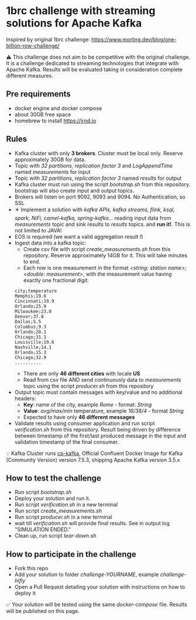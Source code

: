 # 1brc challenge with streaming solutions for Apache Kafka

Inspired by original 1brc challenge:
https://www.morling.dev/blog/one-billion-row-challenge/

⚠️ This challenge does not aim to be competitive with the original challenge. It is a challenge dedicated to streaming technologies that integrate with Apache Kafka. Results will be evaluated taking in consideration complete different measures.

## Pre requirements

- docker engine and docker compose
- about 30GB free space
- homebrew to install https://jrnd.io


## Rules

- Kafka cluster with only **3 brokers**. Cluster must be local only. Reserve approximately 30GB for data.
- Topic with _32 partitions_, _replication factor 3_ and _LogAppendTime_ named _measurements_ for input
- Topic with _32 partitions_, _replication factor 3_ named _results_ for output
- Kafka cluster must run using the script _bootstrap.sh_ from this repository. bootstrap will also create input and output topics.
- Brokers will listen on port 9092, 9093 and 9094. No Authentication, so SSL
- ✴️ Implement a solution with _kafka APIs, kafka streams, flink, ksql, spark, NiFi, camel-kafka, spring-kafka..._ reading input data from _measurements_ topic and sink results to _results_ topics. and **run it!**. This is not limited to JAVA!
- EOS is required (we want a valid aggregation result !)
- Ingest data into a kafka topic:
    - Create csv file with script _create_measurements.sh_ from this repository. Reserve approximately 14GB for it. This will take minutes to end.
    -  Each row is one measurement in the format _<string: station name>;<double: measurement>_, with the measurement value having exactly one fractional digit.
  ```
  city;temperature
  Memphis;19.6
  Cincinnati;19.9
  Orlando;25.9
  Milwaukee;23.0
  Denver;37.8
  Dallas;5.5
  Columbus;9.3
  Orlando;28.1
  Chicago;31.1
  Louisville;19.6
  Nashville;14.1
  Orlando;15.3
  Chicago;32.9
  ..........
  ```
    - There are only **46 different cities** with locale **US**
    - Read from csv file AND send continuously data to _measurements_ topic using the script _producer.sh_ from this repository
- Output topic must contain messages with key/value and no additional headers:
  - **Key**: name of the city, example _Rome_ - format: _String_
  - **Value**: _avg/max/min_ temperature, example _16/38/4_ - format _String_
  - Expected to have only **46 different messages**
- Validate results using consumer application and run script _verification.sh_ from this repository. Result being driven by difference between timestamp of the first/last produced message in the input and validation timestamp of the final consumer.

💡 Kafka Cluster runs [cp-kafka](https://hub.docker.com/r/confluentinc/cp-kafka), Official Confluent Docker Image for Kafka (Community Version) version 7.5.3, shipping Apache Kafka version 3.5.x


## How to test the challenge

 - Run script _bootstrap.sh_
 - Deploy your solution and run it.
 - Run script _verification.sh_ in a new terminal
 - Run script _create_measurements.sh_
 - Run script _producer.sh_ in a new terminal
 - wait till _verification.sh_ will provide final results. See in output log "SIMULATION ENDED."
 - Clean up, run script _tear-down.sh_

## How to participate in the challenge

- Fork this repo
- Add your solution to folder _challenge-YOURNAME_, example _challenge-hifly_
- Open a Pull Request detailing your solution with instructions on how to deploy it

✅ Your solution will be tested using the same _docker-compose_ file. Results will be published on this page.